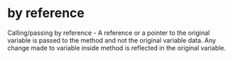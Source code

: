 # by reference

Calling/passing by reference - A reference or a pointer to the original variable is passed to the method and not the original variable data. Any change made to variable inside method is reflected in the original variable.
